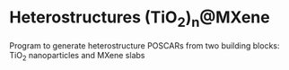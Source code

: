 # Heterostructures (TiO<sub>2</sub>)<sub>n</sub>@MXene
Program to generate heterostructure POSCARs from two building blocks: TiO<sub>2</sub> nanoparticles and MXene slabs
